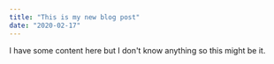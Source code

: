 ```yaml
---
title: "This is my new blog post"
date: "2020-02-17"
---
```



I have some content here but I don't know anything so this might be it. 